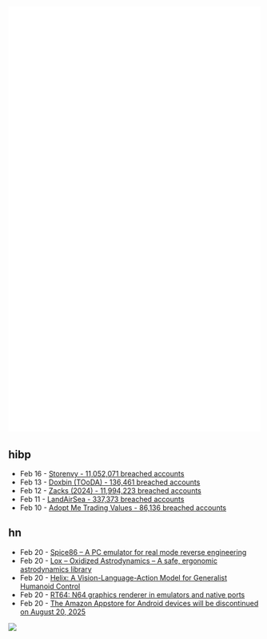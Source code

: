 ![Metrics](https://raw.githubusercontent.com/phixion/phixion/master/metrics.svg)

## hibp

<!--
for https://github.com/phixion/phixion/blob/main/.github/workflows/feeds.yml
-->
<!--START_SECTION:haveibeenpwnd-->
- Feb 16 - [Storenvy - 11,052,071 breached accounts](https://haveibeenpwned.com/PwnedWebsites#Storenvy)
- Feb 13 - [Doxbin (TOoDA) - 136,461 breached accounts](https://haveibeenpwned.com/PwnedWebsites#DoxbinTOoDA)
- Feb 12 - [Zacks (2024) - 11,994,223 breached accounts](https://haveibeenpwned.com/PwnedWebsites#Zacks2024)
- Feb 11 - [LandAirSea - 337,373 breached accounts](https://haveibeenpwned.com/PwnedWebsites#LandAirSea)
- Feb 10 - [Adopt Me Trading Values - 86,136 breached accounts](https://haveibeenpwned.com/PwnedWebsites#AdoptMeTradingValues)
<!--END_SECTION:haveibeenpwnd-->

## hn

<!--
for https://github.com/phixion/phixion/blob/main/.github/workflows/feeds.yml
-->
<!--START_SECTION:hn-->
- Feb 20 - [Spice86 – A PC emulator for real mode reverse engineering](https://github.com/OpenRakis/Spice86)
- Feb 20 - [Lox – Oxidized Astrodynamics – A safe, ergonomic astrodynamics library](https://github.com/lox-space/lox)
- Feb 20 - [Helix: A Vision-Language-Action Model for Generalist Humanoid Control](https://www.figure.ai/news/helix)
- Feb 20 - [RT64: N64 graphics renderer in emulators and native ports](https://github.com/rt64/rt64)
- Feb 20 - [The Amazon Appstore for Android devices will be discontinued on August 20, 2025](https://www.amazon.com/gp/mas/appstore/android/faq)
<!--END_SECTION:hn-->

<!--
for https://yhype.me
-->
![](https://hit.yhype.me/github/profile?user_id=13013670)
